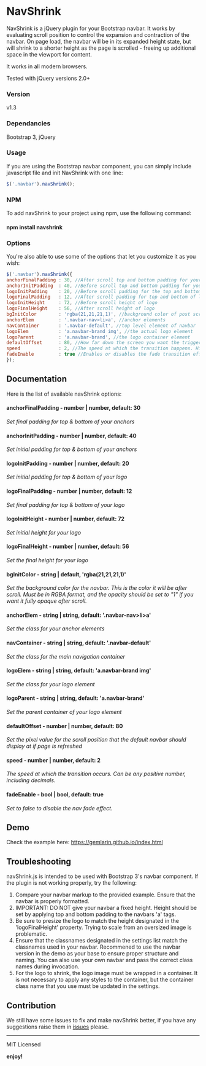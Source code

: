 # NavShrink

NavShrink is a jQuery plugin for your Bootstrap navbar. It works by evaluating scroll position to control the expansion and contraction of the navbar. On page load, the navbar will be in its expanded height state, but will shrink to a shorter height as the page is scrolled - freeing up additional space in the viewport for content.

It works in all modern browsers.

Tested with jQuery versions 2.0+

### Version
v1.3

### Dependancies

Bootstrap 3, jQuery

### Usage

If you are using the Bootstrap navbar component, you can simply include javascript file and init NavShrink with one line:

```javascript
$('.navbar').navShrink();
```

### NPM
To add navShrink to your project using npm, use the following command:
#### npm install navshrink

### Options

You're also able to use some of the options that let you customize it as you wish:

```javascript
$('.navbar').navShrink({
anchorFinalPadding : 30, //After scroll top and bottom padding for your anchors
anchorInitPadding  : 40, //Before scroll top and bottom padding for your anchors
logoInitPadding    : 20, //Before scroll padding for the top and bottom of logo
logoFinalPadding   : 12, //After scroll padding for top and bottom of logo
logoInitHeight     : 72, //Before scroll height of logo
logoFinalHeight    : 56, //After scroll height of logo
bgInitColor        : 'rgba(21,21,21,1)', //background color of post scroll navbar. MUST be in RGBA with an opacity of 1.
anchorElem         : '.navbar-nav>li>a', //anchor elements
navContainer       : '.navbar-default', //top level element of navbar
logoElem           : 'a.navbar-brand img', //the actual logo element
logoParent         : 'a.navbar-brand', //the logo container element
defaultOffset      : 80, //How far down the screen you want the trigger for the automatic navbar to occur
speed              : 2, //The speed at which the transition happens. Higher numbers means faster trasition. 
fadeEnable         : true //Enables or disables the fade transition effect on the navbar
});

```

## Documentation

Here is the list of available navShrink options:

#### anchorFinalPadding - number | number, default: 30

_Set final padding for top & bottom of your anchors_

#### anchorInitPadding - number | number, default: 40

_Set initial padding for top & bottom of your anchors_

#### logoInitPadding - number | number, default: 20

_Set initial padding for top & bottom of your logo_

#### logoFinalPadding  - number | number, default: 12

_Set final padding for top & bottom of your logo_

#### logoInitHeight - number | number, default: 72

_Set initial height for your logo_

#### logoFinalHeight - number | number, default: 56

_Set the final height for your logo_

#### bgInitColor  - string | default, 'rgba(21,21,21,1)'

_Set the background color for the navbar. This is the color it will be after scroll. Must be in RGBA format, and the opacity should be set to "1" if you want it fully opaque after scroll._

#### anchorElem  - string | string, default: '.navbar-nav>li>a'

_Set the class for your anchor elements_

#### navContainer  - string | string, default: '.navbar-default'

_Set the class for the main navigation container_

#### logoElem - string | string, default: 'a.navbar-brand img'

_Set the class for your logo element_

#### logoParent - string | string, default: 'a.navbar-brand'

_Set the parent container of your logo element_

#### defaultOffset - number | number, default: 80

_Set the pixel value for the scroll position that the default navbar should display at if page is refreshed_

#### speed - number | number, default: 2

_The speed at which the transition occurs. Can be any positive number, including decimals._

#### fadeEnable - bool | bool, default: true

_Set to false to disable the nav fade effect._

## Demo

Check the example here: https://gemlarin.github.io/index.html

## Troubleshooting

navShrink.js is intended to be used with Bootstrap 3's navbar component. If the plugin is not working properly, try the following:

1. Compare your navbar markup to the provided example. Ensure that the navbar is properly formatted.
2. IMPORTANT: DO NOT give your navbar a fixed height.  Height should be set by applying top and bottom padding to the navbars 'a' tags.
3. Be sure to presize the logo to match the height designated in the 'logoFinalHeight' property. Trying to scale from an oversized image is problematic.
4. Ensure that the classnames designated in the settings list match the classnames used in your navbar. Recommened to use the navbar version in the demo as your base to ensure proper structure and naming. You can also use your own navbar and pass the correct class names during invocation.
5. For the logo to shrink, the logo image must be wrapped in a container. It is not necessary to apply any styles to the container, but the container class name that you use must be updated in the settings.

## Contribution

We still have some issues to fix and make navShrink better, if you have any suggestions raise them in [issues](https://github.com/gemlarin/shrinkNav/issues) please.

---

MIT Licensed

**enjoy!**